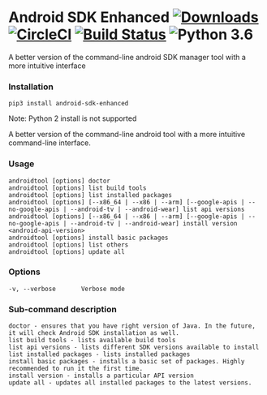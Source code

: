 # Android SDK Enhanced [![Downloads](https://pepy.tech/badge/android-sdk-enhanced)](https://pepy.tech/project/android-sdk-enhanced) [![CircleCI](https://circleci.com/gh/ashishb/android-sdk-enhanced/tree/master.svg?style=shield&circle-token=b64e11ee679a0856cf50dbe559e3e59ebbb26466)](https://circleci.com/gh/ashishb/android-sdk-enhanced/tree/master) [![Build Status](https://travis-ci.com/ashishb/android-sdk-enhanced.svg?token=Da9XpqAfHHto2GefTigN&branch=master)](https://travis-ci.com/ashishb/android-sdk-enhanced) ![Python 3.6](https://img.shields.io/badge/python-3.6-brightgreen.svg) 
A better version of the command-line android SDK manager tool with a more intuitive interface

### Installation

`pip3 install android-sdk-enhanced`

Note: Python 2 install is not supported

A better version of the command-line android tool with a more intuitive command-line interface.

### Usage
    androidtool [options] doctor
    androidtool [options] list build tools
    androidtool [options] list installed packages
    androidtool [options] [--x86_64 | --x86 | --arm] [--google-apis | --no-google-apis | --android-tv | --android-wear] list api versions
    androidtool [options] [--x86_64 | --x86 | --arm] [--google-apis | --no-google-apis | --android-tv | --android-wear] install version <android-api-version>
    androidtool [options] install basic packages
    androidtool [options] list others
    androidtool [options] update all

### Options
    -v, --verbose       Verbose mode


### Sub-command description

    doctor - ensures that you have right version of Java. In the future, it will check Android SDK installation as well.
    list build tools - lists available build tools
    list api versions - lists different SDK versions available to install
    list installed packages - lists installed packages
    install basic packages - installs a basic set of packages. Highly recommended to run it the first time.
    install version - installs a particular API version
    update all - updates all installed packages to the latest versions.
